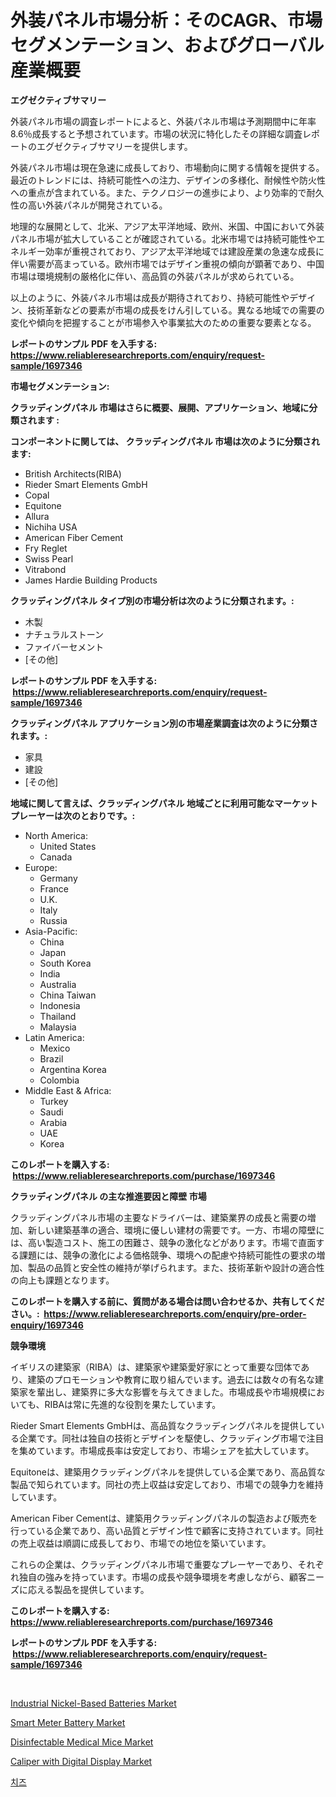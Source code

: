 <p><h1>外装パネル市場分析：そのCAGR、市場セグメンテーション、およびグローバル産業概要</h1></p><p><strong>エグゼクティブサマリー</strong></p>
<p><p>外装パネル市場の調査レポートによると、外装パネル市場は予測期間中に年率8.6％成長すると予想されています。市場の状況に特化したその詳細な調査レポートのエグゼクティブサマリーを提供します。</p><p>外装パネル市場は現在急速に成長しており、市場動向に関する情報を提供する。最近のトレンドには、持続可能性への注力、デザインの多様化、耐候性や防火性への重点が含まれている。また、テクノロジーの進歩により、より効率的で耐久性の高い外装パネルが開発されている。</p><p>地理的な展開として、北米、アジア太平洋地域、欧州、米国、中国において外装パネル市場が拡大していることが確認されている。北米市場では持続可能性やエネルギー効率が重視されており、アジア太平洋地域では建設産業の急速な成長に伴い需要が高まっている。欧州市場ではデザイン重視の傾向が顕著であり、中国市場は環境規制の厳格化に伴い、高品質の外装パネルが求められている。</p><p>以上のように、外装パネル市場は成長が期待されており、持続可能性やデザイン、技術革新などの要素が市場の成長をけん引している。異なる地域での需要の変化や傾向を把握することが市場参入や事業拡大のための重要な要素となる。</p></p>
<p><strong>レポートのサンプル PDF を入手する: <a href="https://www.reliableresearchreports.com/enquiry/request-sample/1697346">https://www.reliableresearchreports.com/enquiry/request-sample/1697346</a></strong></p>
<p><strong>市場セグメンテーション:</strong></p>
<p><strong> クラッディングパネル 市場はさらに概要、展開、アプリケーション、地域に分類されます :</strong></p>
<p><strong>コンポーネントに関しては、 クラッディングパネル 市場は次のように分類されます: &nbsp;</strong></p>
<p><ul><li>British Architects(RIBA)</li><li>Rieder Smart Elements GmbH</li><li>Copal</li><li>Equitone</li><li>Allura</li><li>Nichiha USA</li><li>American Fiber Cement</li><li>Fry Reglet</li><li>Swiss Pearl</li><li>Vitrabond</li><li>James Hardie Building Products</li></ul></p>
<p><strong> クラッディングパネル タイプ別の市場分析は次のように分類されます。:</strong></p>
<p><ul><li>木製</li><li>ナチュラルストーン</li><li>ファイバーセメント</li><li>[その他]</li></ul></p>
<p><strong>レポートのサンプル PDF を入手する: &nbsp;<a href="https://www.reliableresearchreports.com/enquiry/request-sample/1697346">https://www.reliableresearchreports.com/enquiry/request-sample/1697346</a></strong></p>
<p><strong> クラッディングパネル アプリケーション別の市場産業調査は次のように分類されます。:</strong></p>
<p><ul><li>家具</li><li>建設</li><li>[その他]</li></ul></p>
<p><strong>地域に関して言えば、クラッディングパネル 地域ごとに利用可能なマーケットプレーヤーは次のとおりです。:</strong></p>
<p><ul>
    <li>
        North America:
        <ul>
            <li>United States</li>
            <li>Canada</li>
        </ul>
    </li>
    <li>
        Europe:
        <ul>
            <li>Germany</li>
            <li>France</li>
            <li>U.K.</li>
            <li>Italy</li>
            <li>Russia</li>
        </ul>
    </li>
    <li>
        Asia-Pacific:
        <ul>
            <li>China</li>
            <li>Japan</li>
            <li>South Korea</li>
            <li>India</li>
            <li>Australia</li>
            <li>China Taiwan</li>
            <li>Indonesia</li>
            <li>Thailand</li>
            <li>Malaysia</li>
        </ul>
    </li>
    <li>
        Latin America:
        <ul>
            <li>Mexico</li>
            <li>Brazil</li>
            <li>Argentina Korea</li>
            <li>Colombia</li>
        </ul>
    </li>
    <li>
        Middle East & Africa:
        <ul>
            <li>Turkey</li>
            <li>Saudi</li>
            <li>Arabia</li>
            <li>UAE</li>
            <li>Korea</li>
        </ul>
    </li>
    </ul></p>
<p><strong>このレポートを購入する: &nbsp;<a href="https://www.reliableresearchreports.com/purchase/1697346">https://www.reliableresearchreports.com/purchase/1697346</a></strong></p>
<p><strong>クラッディングパネル の主な推進要因と障壁 市場</strong></p>
<p><p>クラッディングパネル市場の主要なドライバーは、建築業界の成長と需要の増加、新しい建築基準の適合、環境に優しい建材の需要です。一方、市場の障壁には、高い製造コスト、施工の困難さ、競争の激化などがあります。市場で直面する課題には、競争の激化による価格競争、環境への配慮や持続可能性の要求の増加、製品の品質と安全性の維持が挙げられます。また、技術革新や設計の適合性の向上も課題となります。</p></p>
<p><strong>このレポートを購入する前に、質問がある場合は問い合わせるか、共有してください。:&nbsp; <a href="https://www.reliableresearchreports.com/enquiry/pre-order-enquiry/1697346">https://www.reliableresearchreports.com/enquiry/pre-order-enquiry/1697346</a></strong></p>
<p><strong>競争環境</strong></p>
<p><p>イギリスの建築家（RIBA）は、建築家や建築愛好家にとって重要な団体であり、建築のプロモーションや教育に取り組んでいます。過去には数々の有名な建築家を輩出し、建築界に多大な影響を与えてきました。市場成長や市場規模においても、RIBAは常に先進的な役割を果たしています。</p><p>Rieder Smart Elements GmbHは、高品質なクラッディングパネルを提供している企業です。同社は独自の技術とデザインを駆使し、クラッディング市場で注目を集めています。市場成長率は安定しており、市場シェアを拡大しています。</p><p>Equitoneは、建築用クラッディングパネルを提供している企業であり、高品質な製品で知られています。同社の売上収益は安定しており、市場での競争力を維持しています。</p><p>American Fiber Cementは、建築用クラッディングパネルの製造および販売を行っている企業であり、高い品質とデザイン性で顧客に支持されています。同社の売上収益は順調に成長しており、市場での地位を築いています。</p><p>これらの企業は、クラッディングパネル市場で重要なプレーヤーであり、それぞれ独自の強みを持っています。市場の成長や競争環境を考慮しながら、顧客ニーズに応える製品を提供しています。</p></p>
<p><strong>このレポートを購入する: &nbsp; <a href="https://www.reliableresearchreports.com/purchase/1697346">https://www.reliableresearchreports.com/purchase/1697346</a></strong></p>
<p><strong>レポートのサンプル PDF を入手する: &nbsp;<a href="https://www.reliableresearchreports.com/enquiry/request-sample/1697346">https://www.reliableresearchreports.com/enquiry/request-sample/1697346</a></strong><strong></strong></p>
<p>&nbsp;</p>
<p><p><a href="https://issuu.com/reportprime-2/docs/industrial-nickel-based-batteries-market-size-2030">Industrial Nickel-Based Batteries Market</a></p><p><a href="https://issuu.com/reportprime-2/docs/smart-meter-battery-market-size-2030.pptx">Smart Meter Battery Market</a></p><p><a href="https://github.com/JameTravis/Market-Research-Report-List-4/blob/main/disinfectable-medical-mice-market.md">Disinfectable Medical Mice Market</a></p><p><a href="https://acidic-farm-354.notion.site/Caliper-with-Digital-Display-Market-Centers-on-Aspects-such-as-Market-Growth-Market-Share-Market-O-20ce6d7144bf4910b4472b24d9744e47">Caliper with Digital Display Market</a></p><p><a href="https://github.com/vsnao330707/Market-Research-Report-List-1/blob/main/8793278186273.md">치즈</a></p></p>